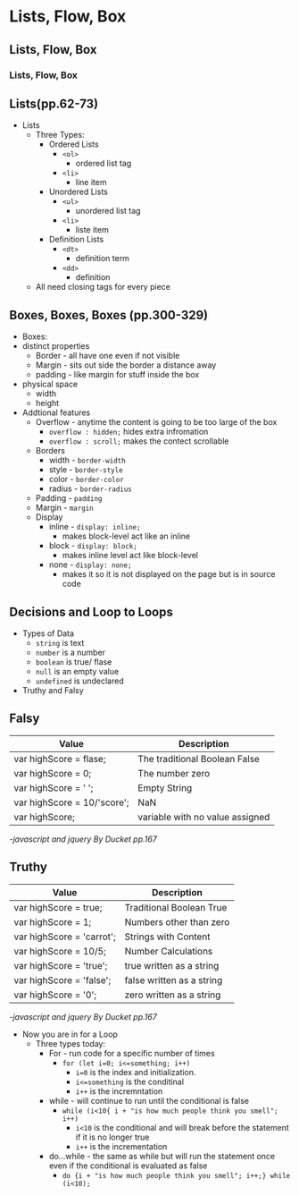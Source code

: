 # Lists, Flow, Box
## Lists, Flow, Box
### Lists, Flow, Box

## Lists(pp.62-73)
- Lists
  - Three Types:
    - Ordered Lists
      - `<ol>`
        - ordered list tag
      - `<li>`
        - line item
    - Unordered Lists
      - `<ul>`
        - unordered list tag
      - `<li>`
        - liste item
    - Definition Lists
      - `<dt>`
        - definition term
      - `<dd>`
        - definition
  - All need closing tags for every piece

## Boxes, Boxes, Boxes (pp.300-329)
- Boxes:
 - distinct properties
   - Border - all have one even if not visible
   - Margin - sits out side the border a distance away
   - padding - like margin for stuff inside the box
 - physical space
   - width
   - height
- Addtional features
  - Overflow - anytime the content is going to be too large of the box
    - `overflow : hidden;` hides extra infromation
    - `overflow : scroll;` makes the contect scrollable
  - Borders
    - width - `border-width`
    - style - `border-style`
    - color - `border-color`
    - radius - `border-radius`
  - Padding - `padding`
  - Margin - `margin`
  - Display
    - inline - `display: inline;`
      - makes block-level act like an inline
    - block - `display: block;`
      - makes inline level act like block-level
    - none - `display: none;`
      - makes it so it is not displayed on the page but is in source code

## Decisions and Loop to Loops
- Types of Data
  - `string` is text
  - `number` is a number
  - `boolean` is true/ flase
  - `null` is an empty value
  - `undefined` is undeclared
- Truthy and Falsy
## Falsy

| Value | Description |
| --- | --- |
|var highScore = flase;|The traditional Boolean False|
|var highScore = 0;|The number zero|
|var highScore = ' ';|Empty String|
|var highScore = 10/'score';|NaN|
|var highScore;| variable with no value assigned|
-*javascript and jquery By Ducket pp.167*

## Truthy

|Value| Description|
|---|---|
|var highScore = true;|Traditional Boolean True|
|var highScore = 1;| Numbers other than zero|
|var highScore = 'carrot';| Strings with Content|
|var highScore = 10/5;| Number Calculations|
|var highScore = 'true';| true written as a string|
|var highScore = 'false';| false written as a string|
|var highScore = '0';| zero written as a string|
-*javascript and jquery By Ducket pp.167*

- Now you are in for a Loop
  - Three types today:
    - For - run code for a specific number of times
      - `for (let i=0; i<=something; i++)` 
        - `i=0` is the index and initialization.
        - `i<=something` is the conditinal
        - `i++` is the incremntation
    - while - will continue to run until the conditional is false
      - `while (i<10{ i + "is how much people think you smell"; i++)`
        - `i<10` is the conditional and will break before the statement if it is no longer true
        - `i++` is the incrementation
    - do...while - the same as while but will run the statement once even if the conditional is evaluated as false
      - `do {i + "is how much people think you smell"; i++;} while (i<10); `